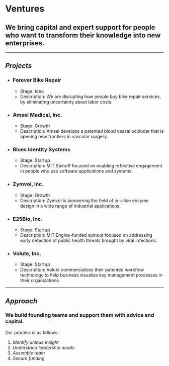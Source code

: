 # Ventures
## We bring capital and expert support for people who want to transform their knowledge into new enterprises.
---
## *Projects*  
- ### Forever Bike Repair  
  - Stage: Idea
  - Description: We are disrupting how people buy bike repair services, by eliminating uncertainty about labor costs.
- ### Amsel Medical, Inc.  
  - Stage: Growth
  - Description: Amsel develops a patented blood vessel occluder that is opening new frontiers in vascular surgery.
- ### Blues Identity Systems  
  - Stage: Startup
  - Description: MIT Spinoff focused on enabling reflective engagement in people who use software applications and systems.
- ### Zymvol, Inc.
  - Stage: Growth
  - Description: Zymvol is pioneering the field of in-silico enzyme design in a wide range of industrial applications. 
- ### E25Bio, Inc.  
  - Stage: Startup
  - Description: MIT Engine-funded spinout focused on addressing early detection of public health threats brought by viral infections.
- ### Volute, Inc.  
  - Stage: Startup
  - Description: Volute commercializes their patented workflow technology to help business visualize key management processes in their organizations.
---
## *Approach*  
### We build founding teams and support them with advice and capital.  
Our process is as follows:
1. *Identify unique insight*
1. *Understand leadership needs*
1. *Assemble team*
1. *Secure funding*
